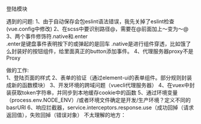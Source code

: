 登陆模块

  遇到的问题:
            1、由于自动保存会包eslint语法错误，我先关掉了eslint检查(vue.config中修改)
            2、在scss中要识别路径@，需要在@前面加上～变为～@
            3、两个事件修饰符.native和.enter  
                .enter是键盘事件表明按下的或弹起的是回车
                .native是进行组件穿透，比如饿了么封装好的按钮组件，给里面真正的button添加事件。
            4、代理服务器proxy不是Proxy

  做的工作:  
            1、登陆页面的样式
            2、表单的验证（通过element-ui的表单组件。部分规则封装成新的函数模块）
            3、开发环境的跨域问题（vuecli代理服务器）
            4、在vuex中封装获取token字符串，并同步到本地缓存cookie中的函数
            5、通过环境变量（process.env.NODE_ENV）/或者环境文件确定是开发/生产环境？定义不同的basrURl
            6、响应拦截器，service.interceptors.response.use（成功回掉（请求返回值），失败回掉（错误对象）
            不太理解的地方：